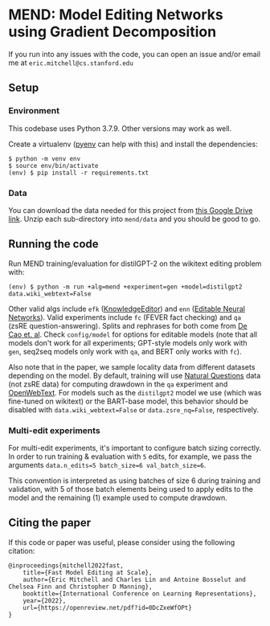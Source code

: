 # MEND: Model Editing Networks using Gradient Decomposition

If you run into any issues with the code, you can open an issue and/or email me at `eric.mitchell@cs.stanford.edu`

## Setup

### Environment

This codebase uses Python 3.7.9. Other versions may work as well.

Create a virtualenv ([pyenv](https://github.com/pyenv/pyenv) can help with this)
and install the dependencies:

    $ python -m venv env
    $ source env/bin/activate
    (env) $ pip install -r requirements.txt

### Data

You can download the data needed for this project from
[this Google Drive link](https://drive.google.com/drive/folders/1jAqBE45jEKR-5pMkwxlVQ0V8eKxqWbxA?usp=sharing).
Unzip each sub-directory into `mend/data` and you should be good to go.

## Running the code

Run MEND training/evaluation for distilGPT-2 on the wikitext editing problem with:

    (env) $ python -m run +alg=mend +experiment=gen +model=distilgpt2 data.wiki_webtext=False

Other valid algs include `efk` ([KnowledgeEditor](https://arxiv.org/abs/2104.08164))
and `enn` ([Editable Neural Networks](https://arxiv.org/abs/2004.00345)). Valid experiments
include `fc` (FEVER fact checking) and `qa` (zsRE question-answering). Splits and rephrases
for both come from [De Cao et. al](https://arxiv.org/abs/2104.08164). Check `config/model`
for options for editable models (note that all models don't work for all experiments; GPT-style
models only work with `gen`, seq2seq models only work with `qa`, and BERT only works with `fc`).

Also note that in the paper, we sample locality data from different datasets depending on the model.
By default, training will use [Natural Questions](https://ai.google.com/research/NaturalQuestions)
data (not zsRE data) for computing drawdown in the `qa` experiment and
[OpenWebText](https://skylion007.github.io/OpenWebTextCorpus/). For models such as the `distilgpt2`
model we use (which was fine-tuned on wikitext) or the BART-base model, this behavior should be
disabled with `data.wiki_webtext=False` or `data.zsre_nq=False`, respectively.

### Multi-edit experiments

For multi-edit experiments, it's important to configure batch sizing correctly. In order to run training &
evaluation with `5` edits, for example, we pass the arguments `data.n_edits=5 batch_size=6 val_batch_size=6`.

This convention is interpreted as using batches of size 6 during training and validation, with 5 of those
batch elements being used to apply edits to the model and the remaining (1) example used to compute drawdown.

## Citing the paper

If this code or paper was useful, please consider using the following citation:

    @inproceedings{mitchell2022fast,
        title={Fast Model Editing at Scale},
        author={Eric Mitchell and Charles Lin and Antoine Bosselut and Chelsea Finn and Christopher D Manning},
        booktitle={International Conference on Learning Representations},
        year={2022},
        url={https://openreview.net/pdf?id=0DcZxeWfOPt}
    }
